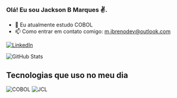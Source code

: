 
 
### Olá! Eu sou Jackson B Marques ✌️.

- 🌱 Eu atualmente estudo COBOL 
- 📫 Como entrar em contato comigo: m.jbrenodev@outlook.com

[![LinkedIn](https://img.shields.io/badge/LinkedIn-0077B5?style=for-the-badge&logo=linkedin&logoColor=whiter=blue)](https://www.linkedin.com/in/jacksonbmarques/)

![GitHub Stats](https://github-readme-stats.vercel.app/api?username=JacksonBMarques&show_icons=true&theme=radical)

## Tecnologias que uso no meu dia

![COBOL](https://img.shields.io/badge/-COBOL-blue?style=flat&logo=cobol&logoColor=white)
![JCL](https://img.shields.io/badge/-JCL-blue?style=flat&logoColor=white)




